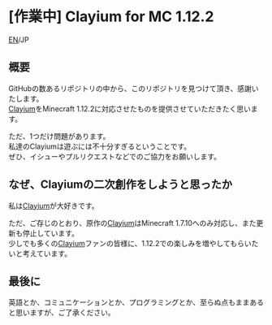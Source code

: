 # [作業中] Clayium for MC 1.12.2

[EN]/JP

## 概要

GitHubの数あるリポジトリの中から、このリポジトリを見つけて頂き、感謝いたします。  
[Clayium]をMinecraft 1.12.2に対応させたものを提供させていただきたく思います。

ただ、1つだけ問題があります。  
私達のClayiumは遊ぶには不十分すぎるということです。  
ぜひ、イシューやプルリクエストなどでのご協力をお願いします。

## なぜ、Clayiumの二次創作をしようと思ったか

私は[Clayium]が大好きです。

ただ、ご存じのとおり、原作の[Clayium]はMinecraft 1.7.10へのみ対応し、また更新も停止しています。  
少しでも多くの[Clayium]ファンの皆様に、1.12.2での楽しみを増やしてもらいたいと考えています。

## 最後に

英語とか、コミュニケーションとか、プログラミングとか、至らぬ点もままあると思いますが、ご了承ください。

[Clayium]: https://www.curseforge.com/minecraft/mc-mods/clayium
[EN]: https://github.com/t5ugu/clayium/blob/master/README.md

